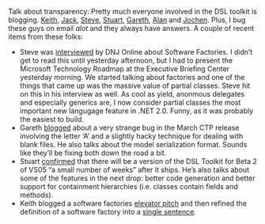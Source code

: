 Talk about transparency: Pretty much everyone involved in the DSL
toolkit is blogging. [Keith](http://blogs.msdn.com/keith_short/),
[Jack](http://weblogs.asp.net/jackgr),
[Steve](http://blogs.msdn.com/stevecook/),
[Stuart](http://blogs.msdn.com/stuart_kent/),
[Gareth](http://blogs.msdn.com/garethj/),
[Alan](http://weblogs.asp.net/alan_cameron_wills/) and
[Jochen](http://blogs.msdn.com/jochens/). Plus, I bug these guys on
email *alot* and they always have answers. A couple of recent items from
these folks:

-   Steve was
    [interviewed](http://dnjonline.com/article.aspx?ID=mar05_stevecook)
    by DNJ Online about Software Factories. I didn’t get to read this
    until yesterday afternoon, but I had to present the Microsoft
    Technology Roadmap at the Executive Briefing Center yesterday
    morning. We started talking about factories and one of the things
    that came up was the massive value of partial classes. Steve hit on
    this in his interview as well. As cool as yield, anonmous delegates
    and especially generics are, I now consider partial classes the most
    important new langugage feature in .NET 2.0. Funny, as it was
    probably the easiest to build.
-   Gareth
    [blogged](http://blogs.msdn.com/garethj/archive/2005/03/15/396453.aspx)
    about a very strange bug in the March CTP release involving the
    letter ‘A’ and a slightly hacky technique for dealing with blank
    files. He also talks about the model serialization format. Sounds
    like they’ll be fixing both down the road a bit.
-   Stuart
    [confirmed](http://blogs.msdn.com/stuart_kent/archive/2005/03/18/398293.aspx)
    that there will be a version of the DSL Toolkit for Beta 2 of VS05
    “a small number of weeks” after it ships. He’s also talks about some
    of the features in the next drop: better code generation and better
    support for containment hierarchies (i.e. classes contain fields and
    methods).
-   Keith blogged a software factories [elevator
    pitch](http://blogs.msdn.com/keith_short/archive/2005/03/08/389777.aspx)
    and then refined the definition of a software factory into a [single
    sentence](http://blogs.msdn.com/keith_short/archive/2005/03/17/397957.aspx).

